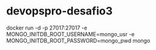 # devopspro-desafio3
docker run -d -p 27017:27017  -e MONGO_INITDB_ROOT_USERNAME=mongo_usr -e MONGO_INITDB_ROOT_PASSWORD=mongo_pwd mongo
